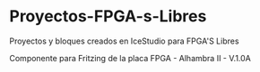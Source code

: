 # Proyectos-FPGA-s-Libres 
Proyectos y bloques creados en IceStudio para FPGA'S Libres

Componente para Fritzing de la placa FPGA - Alhambra II - V.1.0A
